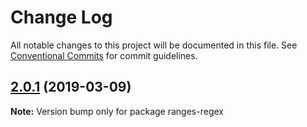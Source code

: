 # Change Log

All notable changes to this project will be documented in this file.
See [Conventional Commits](https://conventionalcommits.org) for commit guidelines.

## [2.0.1](https://gitlab.com/codsen/codsen/compare/ranges-regex@2.0.0...ranges-regex@2.0.1) (2019-03-09)

**Note:** Version bump only for package ranges-regex
